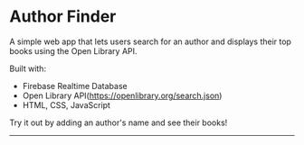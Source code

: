 # Author Finder

A simple web app that lets users search for an author and displays their top books using the Open Library API.

Built with:
-  Firebase Realtime Database
- Open Library API(https://openlibrary.org/search.json)
-  HTML, CSS, JavaScript

Try it out by adding an author's name and see their books!

---

